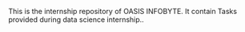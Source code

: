 This is the internship repository of OASIS INFOBYTE. It contain Tasks provided during data science internship..

